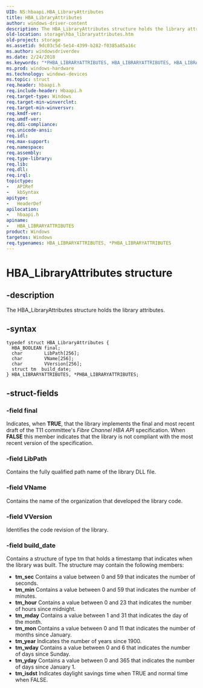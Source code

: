 ```yaml
---
UID: NS:hbaapi.HBA_LibraryAttributes
title: HBA_LibraryAttributes
author: windows-driver-content
description: The HBA_LibraryAttributes structure holds the library attributes.
old-location: storage\hba_libraryattributes.htm
old-project: storage
ms.assetid: 9dc03c5d-5e14-4399-b282-f0385a85a16c
ms.author: windowsdriverdev
ms.date: 2/24/2018
ms.keywords: "*PHBA_LIBRARYATTRIBUTES, HBA_LIBRARYATTRIBUTES, HBA_LIBRARYATTRIBUTES structure [Storage Devices], HBA_LibraryAttributes, HBA_LibraryAttributes structure [Storage Devices], PHBA_LIBRARYATTRIBUTES, PHBA_LIBRARYATTRIBUTES structure pointer [Storage Devices], hbaapi/HBA_LibraryAttributes, hbaapi/PHBA_LIBRARYATTRIBUTES, storage.hba_libraryattributes, structs-Fibre_1be227ba-622d-475f-811e-2d65de5cbaa8.xml"
ms.prod: windows-hardware
ms.technology: windows-devices
ms.topic: struct
req.header: hbaapi.h
req.include-header: Hbaapi.h
req.target-type: Windows
req.target-min-winverclnt: 
req.target-min-winversvr: 
req.kmdf-ver: 
req.umdf-ver: 
req.ddi-compliance: 
req.unicode-ansi: 
req.idl: 
req.max-support: 
req.namespace: 
req.assembly: 
req.type-library: 
req.lib: 
req.dll: 
req.irql: 
topictype:
-	APIRef
-	kbSyntax
apitype:
-	HeaderDef
apilocation:
-	hbaapi.h
apiname:
-	HBA_LIBRARYATTRIBUTES
product: Windows
targetos: Windows
req.typenames: HBA_LIBRARYATTRIBUTES, *PHBA_LIBRARYATTRIBUTES
---
```


# HBA_LibraryAttributes structure


## -description


The HBA_LibraryAttributes structure holds the library attributes.


## -syntax


````
typedef struct HBA_LibraryAttributes {
  HBA_BOOLEAN final;
  char        LibPath[256];
  char        VName[256];
  char        VVersion[256];
  struct tm  build_date;
} HBA_LIBRARYATTRIBUTES, *PHBA_LIBRARYATTRIBUTES;
````


## -struct-fields




### -field final

Indicates, when <b>TRUE</b>, that the library implements the final and most recent draft of the T11 committee's <i>Fibre Channel HBA API</i> specification. When <b>FALSE</b> this member indicates that the library is not compliant with the most recent version of the specification. 


### -field LibPath

Contains the fully qualified path name of the library DLL file. 


### -field VName

Contains the name of the organization that developed the library code. 


### -field VVersion

Identifies the code revision of the library.


### -field build_date

Contains a structure of type tm that holds a timestamp that indicates when the library was built. The structure may contain the following members: 

<ul>
<li><b>tm_sec</b> Contains a value between 0 and 59 that indicates the number of seconds.</li>
<li><b>tm_min</b> Contains a value between 0 and 59 that indicates the number of minutes.</li>
<li><b>tm_hour</b> Contains a value between 0 and 23 that indicates the number of hours since midnight.</li>
<li><b>tm_mday</b> Contains a value between 1 and 31 that indicates the day of the month.</li>
<li><b>tm_mon</b> Contains a value between 0 and 11 that indicates the number of months since January.</li>
<li><b>tm_year</b> Indicates the number of years since 1900.</li>
<li><b>tm_wday</b> Contains a value between 0 and 6 that indicates the number of days since Sunday.</li>
<li><b>tm_yday</b> Contains a value between 0 and 365 that indicates the number of days since January 1.</li>
<li><b>tm_isdst</b> Indicates daylight savings time when TRUE and normal time when FALSE.</li>
</ul>
